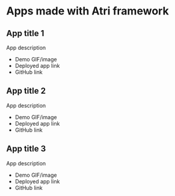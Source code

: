 # Apps made with Atri framework 

## App title 1

App description

- Demo GIF/image
- Deployed app link
- GitHub link 

## App title 2

App description

- Demo GIF/image
- Deployed app link
- GitHub link

## App title 3

App description

- Demo GIF/image
- Deployed app link
- GitHub link
